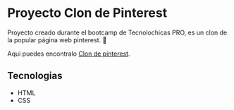 # Proyecto Clon de Pinterest

Proyecto creado durante el bootcamp de Tecnolochicas PRO, es un clon de la popular página web pinterest. 💙

Aqui puedes encontralo [Clon de pinterest](https://pinterest-clone-steel-pi.vercel.app/).

## Tecnologias 
* HTML
* CSS